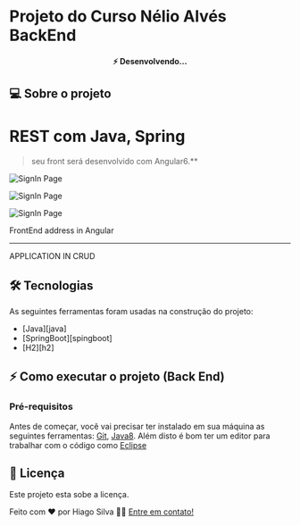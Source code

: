 # Projeto do Curso Nélio Alvés BackEnd

<h4 align="center">
 ⚡️ Desenvolvendo...
</h4>

## 💻 Sobre o projeto

# REST com Java, Spring

> seu front será desenvolvido com Angular6.\*\*

![SignIn Page](./screen/web03.png)

![SignIn Page](./screen/web02.png)

![SignIn Page](./screen/web01.png)

FrontEnd address in Angular

----

APPLICATION IN CRUD

## 🛠 Tecnologias

As seguintes ferramentas foram usadas na construção do projeto:

- [Java][java]
- [SpringBoot][spingboot]
- [H2][h2]


## ⚡️ Como executar o projeto (Back End)

### Pré-requisitos

Antes de começar, você vai precisar ter instalado em sua máquina as seguintes ferramentas:
[Git](https://git-scm.com), [Java8][java8].
Além disto é bom ter um editor para trabalhar com o código como [Eclipse][eclipse]


## 📝 Licença

Este projeto esta sobe a licença.

Feito com ❤️ por Hiago Silva 👋🏽 [Entre em contato!](https://www.linkedin.com/in/hiago-silva-2101/)

[java8]: https://www.oracle.com/br/java/technologies/javase/javase-jdk8-downloads.html
[eclipse]: https://www.eclipse.org/downloads/
